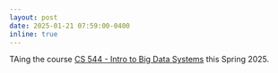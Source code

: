 ```yaml
---
layout: post
date: 2025-01-21 07:59:00-0400
inline: true
---
```


TAing the course [CS 544 - Intro to Big Data Systems](https://tyler.caraza-harter.com/cs544/s23/schedule.html) this Spring 2025.
